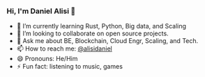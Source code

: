 ### Hi, I'm Daniel Alisi 👋


- 🌱 I’m currently learning Rust, Python, Big data, and Scaling
- 👯 I’m looking to collaborate on open source projects.
- 💬 Ask me about BE, Blockchain, Cloud Engr, Scaling, and Tech.
- 📫 How to reach me: [@alisidaniel](https://twitter.com/alisidaniel)
- 😄 Pronouns: He/Him
- ⚡ Fun fact: listening to music, games
